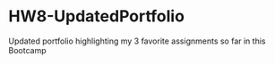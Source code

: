 # HW8-UpdatedPortfolio
Updated portfolio highlighting my 3 favorite assignments so far in this Bootcamp
